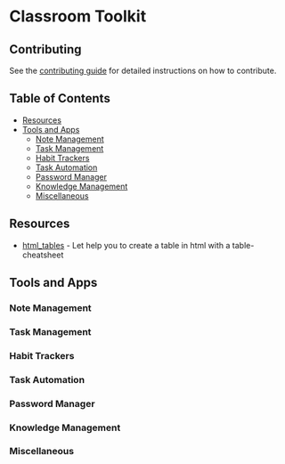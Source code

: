 # Classroom Toolkit

## Contributing

See the [contributing guide](CONTRIBUTING.md) for detailed instructions on how to contribute.

## Table of Contents

- [Resources](#resources)
- [Tools and Apps](#tools-and-apps)
  - [Note Management](#note-management)
  - [Task Management](#task-management)
  - [Habit Trackers](#habit-trackers)
  - [Task Automation](#task-automation)
  - [Password Manager](#password-manager)
  - [Knowledge Management](#knowledge-management)
  - [Miscellaneous](#miscellaneous)

## Resources
  - [html_tables](https://www.codecademy.com/learn/learn-html/modules/learn-html-tables/cheatsheet) - Let help you to create a table in html with a table-cheatsheet
## Tools and Apps

### Note Management

### Task Management

### Habit Trackers

### Task Automation

### Password Manager

### Knowledge Management

### Miscellaneous
 
